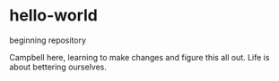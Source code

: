 # hello-world
beginning repository

Campbell here, learning to make changes and figure this all out. Life is about bettering ourselves. 
